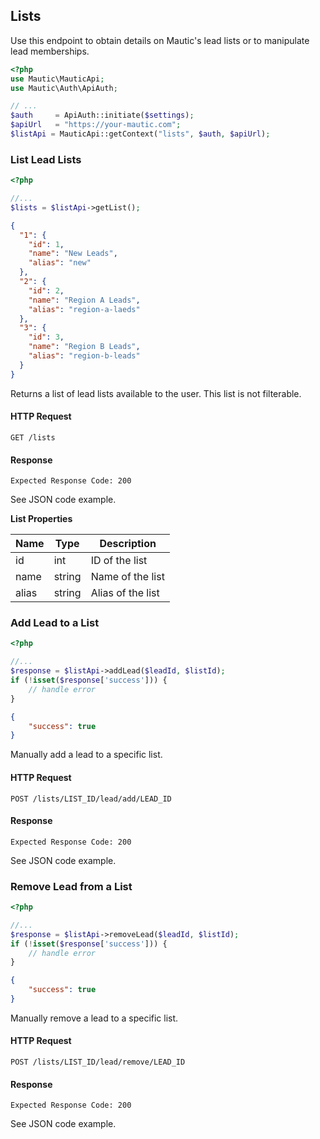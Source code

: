 ## Lists
Use this endpoint to obtain details on Mautic's lead lists or to manipulate lead memberships.

```php
<?php
use Mautic\MauticApi;
use Mautic\Auth\ApiAuth;

// ...
$auth     = ApiAuth::initiate($settings);
$apiUrl   = "https://your-mautic.com"; 
$listApi = MauticApi::getContext("lists", $auth, $apiUrl);
```

### List Lead Lists

```php
<?php

//...
$lists = $listApi->getList();
```
```json
{
  "1": {
    "id": 1,
    "name": "New Leads",
    "alias": "new"
  },
  "2": {
    "id": 2,
    "name": "Region A Leads",
    "alias": "region-a-laeds"
  },
  "3": {
    "id": 3,
    "name": "Region B Leads",
    "alias": "region-b-leads"
  }
}
```
Returns a list of lead lists available to the user. This list is not filterable.

#### HTTP Request

`GET /lists`

#### Response

`Expected Response Code: 200`

See JSON code example.

**List Properties**

Name|Type|Description
----|----|-----------
id|int|ID of the list
name|string|Name of the list
alias|string|Alias of the list

### Add Lead to a List

```php
<?php

//...
$response = $listApi->addLead($leadId, $listId);
if (!isset($response['success'])) {
    // handle error
}
```
```json
{
    "success": true
}
```

Manually add a lead to a specific list.

#### HTTP Request

`POST /lists/LIST_ID/lead/add/LEAD_ID`

#### Response

`Expected Response Code: 200`

See JSON code example.


### Remove Lead from a List

```php
<?php

//...
$response = $listApi->removeLead($leadId, $listId);
if (!isset($response['success'])) {
    // handle error
}
```
```json
{
    "success": true
}
```

Manually remove a lead to a specific list.

#### HTTP Request

`POST /lists/LIST_ID/lead/remove/LEAD_ID`

#### Response

`Expected Response Code: 200`

See JSON code example.